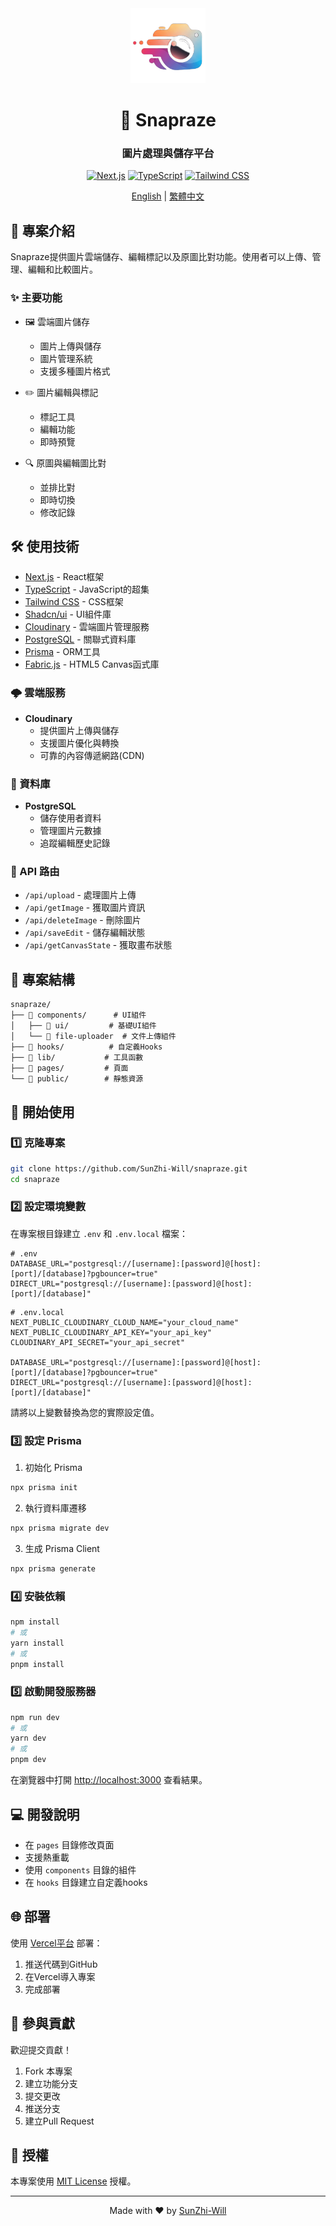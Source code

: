<div align="center">

<img src="public/logo.png" alt="Snapraze Logo" width="120" />

# 🚀 Snapraze

### 圖片處理與儲存平台

[![Next.js](https://img.shields.io/badge/Next.js-13.0-black?style=for-the-badge&logo=next.js)](https://nextjs.org)
[![TypeScript](https://img.shields.io/badge/TypeScript-5.0-blue?style=for-the-badge&logo=typescript)](https://www.typescriptlang.org)
[![Tailwind CSS](https://img.shields.io/badge/Tailwind-3.0-38B2AC?style=for-the-badge&logo=tailwind-css)](https://tailwindcss.com)

[English](README.en.md) | [繁體中文](README.md)

</div>

## 📖 專案介紹

Snapraze提供圖片雲端儲存、編輯標記以及原圖比對功能。使用者可以上傳、管理、編輯和比較圖片。

### ✨ 主要功能

- 🖼️ 雲端圖片儲存
  - 圖片上傳與儲存
  - 圖片管理系統
  - 支援多種圖片格式

- ✏️ 圖片編輯與標記
  - 標記工具
  - 編輯功能
  - 即時預覽

- 🔍 原圖與編輯圖比對
  - 並排比對
  - 即時切換
  - 修改記錄

## 🛠️ 使用技術

- [Next.js](https://nextjs.org) - React框架
- [TypeScript](https://www.typescriptlang.org) - JavaScript的超集
- [Tailwind CSS](https://tailwindcss.com) - CSS框架
- [Shadcn/ui](https://ui.shadcn.com) - UI組件庫
- [Cloudinary](https://cloudinary.com) - 雲端圖片管理服務
- [PostgreSQL](https://www.postgresql.org) - 關聯式資料庫
- [Prisma](https://www.prisma.io) - ORM工具
- [Fabric.js](http://fabricjs.com) - HTML5 Canvas函式庫

### 🌩️ 雲端服務

- **Cloudinary**
  - 提供圖片上傳與儲存
  - 支援圖片優化與轉換
  - 可靠的內容傳遞網路(CDN)

### 💾 資料庫

- **PostgreSQL**
  - 儲存使用者資料
  - 管理圖片元數據
  - 追蹤編輯歷史記錄

### 🔐 API 路由

- `/api/upload` - 處理圖片上傳
- `/api/getImage` - 獲取圖片資訊
- `/api/deleteImage` - 刪除圖片
- `/api/saveEdit` - 儲存編輯狀態
- `/api/getCanvasState` - 獲取畫布狀態

## 📁 專案結構

```
snapraze/
├── 📂 components/      # UI組件
│   ├── 📂 ui/         # 基礎UI組件
│   └── 📄 file-uploader  # 文件上傳組件
├── 📂 hooks/          # 自定義Hooks
├── 📂 lib/           # 工具函數
├── 📂 pages/         # 頁面
└── 📂 public/        # 靜態資源
```

## 🚀 開始使用

### 1️⃣ 克隆專案

```bash
git clone https://github.com/SunZhi-Will/snapraze.git
cd snapraze
```

### 2️⃣ 設定環境變數

在專案根目錄建立 `.env` 和 `.env.local` 檔案：

```env
# .env
DATABASE_URL="postgresql://[username]:[password]@[host]:[port]/[database]?pgbouncer=true"
DIRECT_URL="postgresql://[username]:[password]@[host]:[port]/[database]"
```

```env
# .env.local
NEXT_PUBLIC_CLOUDINARY_CLOUD_NAME="your_cloud_name"
NEXT_PUBLIC_CLOUDINARY_API_KEY="your_api_key"
CLOUDINARY_API_SECRET="your_api_secret"

DATABASE_URL="postgresql://[username]:[password]@[host]:[port]/[database]?pgbouncer=true"
DIRECT_URL="postgresql://[username]:[password]@[host]:[port]/[database]"
```

請將以上變數替換為您的實際設定值。

### 3️⃣ 設定 Prisma

1. 初始化 Prisma
```bash
npx prisma init
```

2. 執行資料庫遷移
```bash
npx prisma migrate dev
```

3. 生成 Prisma Client
```bash
npx prisma generate
```

### 4️⃣ 安裝依賴

```bash
npm install
# 或
yarn install
# 或
pnpm install
```

### 5️⃣ 啟動開發服務器

```bash
npm run dev
# 或
yarn dev
# 或
pnpm dev
```

在瀏覽器中打開 [http://localhost:3000](http://localhost:3000) 查看結果。

## 💻 開發說明

- 在 `pages` 目錄修改頁面
- 支援熱重載
- 使用 `components` 目錄的組件
- 在 `hooks` 目錄建立自定義hooks

## 🌐 部署

使用 [Vercel平台](https://vercel.com/new) 部署：

1. 推送代碼到GitHub
2. 在Vercel導入專案
3. 完成部署

## 🤝 參與貢獻

歡迎提交貢獻！

1. Fork 本專案
2. 建立功能分支
3. 提交更改
4. 推送分支
5. 建立Pull Request

## 📄 授權

本專案使用 [MIT License](LICENSE) 授權。

---

<div align="center">

Made with ❤️ by [SunZhi-Will](https://github.com/SunZhi-Will)

</div>
